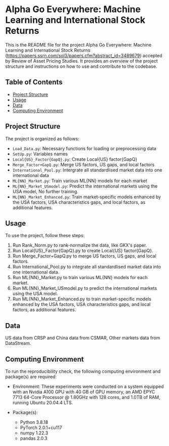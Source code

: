 # Alpha Go Everywhere: Machine Learning and International Stock Returns

This is the README file for the project Alpha Go Everywhere: Machine Learning and International Stock Returns (https://papers.ssrn.com/sol3/papers.cfm?abstract_id=3489679) accepted by Review of Asset Pricing Studies. It provides an overview of the project structure and instructions on how to use and contribute to the codebase.

## Table of Contents

- [Project Structure](#project-structure)
- [Usage](#usage)
- [Data](#data)
- [Computing Environment](#computing-environment)

## Project Structure

The project is organized as follows:

- `Load_Data.py`: Necessary functions for loading or preprocessing data
- `SetUp.py`: Variables names
- `Local{US}_Factor{GapQ}.py`: Create Local{US} factor{GapQ}
- `Merge_Factor+GapQ.py`: Merge US factors, US gaps, and local factors
- `International_Pool.py`: Intergrate all standardlised market data into one international data
- `ML{NN}_Market.py`: Train various ML{NN} models for each market
- `ML{NN}_Market_USmodel.py`: Predict the international markets using the USA model, No further training.
- `ML{NN}_Market_Enhanced.py`: Train market-specific models enhanced by the USA factors, USA characteristics gaps, and local factors, as additional features.


## Usage

To use the project, follow these steps:

1. Run Rank_Norm.py to rank-normalize the data, like GKX's paper.
1. Run Local{US}_Factor{GapQ}.py to create Local{US} factor{GapQ}.
2. Run Merge_Factor+GapQ.py to merge US factors, US gaps, and local factors.
3. Run International_Pool.py to integrate all standardlised market data into one international data.
4. Run ML{NN}_Market.py to train various ML{NN} models for each market.
5. Run ML{NN}_Market_USmodel.py to predict the international markets using the USA model. 
6. Run ML{NN}_Market_Enhanced.py to train market-specific models enhanced by the USA factors, USA characteristics gaps, and local factors, as additional features.

## Data
US data from CRSP and China data from CSMAR, Other markets data from DataStream.

## Computing Environment
To run the reproducibility check, the following computing environment and package(s) are required:
- Environment: These experiments were conducted on a system equipped with an Nvidia A100 GPU with 40 GB of GPU memory, an AMD EPYC 7713 64-Core Processor @ 1.80GHz with 128 cores, and 1.0TB of RAM, running Ubuntu 20.04.4 LTS. 

- Package(s): 
    - Python 3.8.18
    - PyTorch 2.0.1+cu117
    - numpy 1.22.3
    - pandas 2.0.3